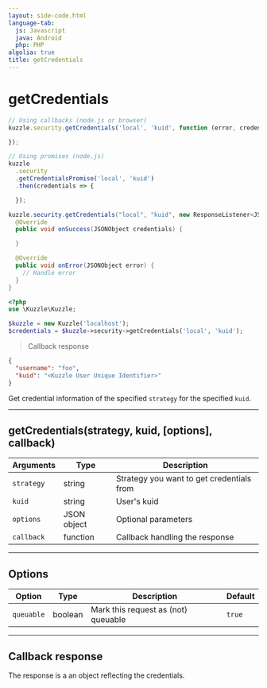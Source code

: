 ```yaml
---
layout: side-code.html
language-tab:
  js: Javascript
  java: Android
  php: PHP
algolia: true
title: getCredentials
---
```


# getCredentials

```js
// Using callbacks (node.js or browser)
kuzzle.security.getCredentials('local', 'kuid', function (error, credentials) {

});

// Using promises (node.js)
kuzzle
  .security
  .getCredentialsPromise('local', 'kuid')
  .then(credentials => {

  });
```

```java
kuzzle.security.getCredentials("local", "kuid", new ResponseListener<JSONObject>() {
  @Override
  public void onSuccess(JSONObject credentials) {

  }

  @Override
  public void onError(JSONObject error) {
    // Handle error
  }
}
```

```php
<?php
use \Kuzzle\Kuzzle;

$kuzzle = new Kuzzle('localhost');
$credentials = $kuzzle->security->getCredentials('local', 'kuid');
```

> Callback response

```json
{
  "username": "foo", 
  "kuid": "<Kuzzle User Unique Identifier>"
}
```

Get credential information of the specified `strategy` for the specified `kuid`. 

---

## getCredentials(strategy, kuid, [options], callback)

| Arguments | Type | Description
|-----------|------|------------
| `strategy` | string | Strategy you want to get credentials from
| `kuid` | string | User's kuid
| `options` | JSON object | Optional parameters
| `callback`| function | Callback handling the response

---

## Options

| Option | Type | Description | Default
|--------|------|-------------|---------
| `queuable` | boolean | Mark this request as (not) queuable | `true`

---

## Callback response

The response is a an object reflecting the credentials.
